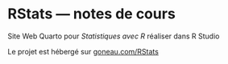 # RStats — notes de cours

Site Web Quarto pour *Statistiques avec R* réaliser dans R Studio

Le projet est hébergé sur [goneau.com/RStats](http://www.goneau.com/RStats)

